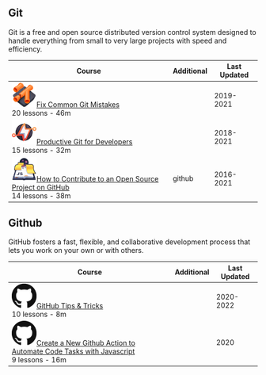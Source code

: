 ## Git

Git is a free and open source distributed version control system designed to handle everything from small to very large projects with speed and efficiency.

| Course                                                                                                                                                                                                                                                                                                                                   | Additional | Last Updated |
| ---------------------------------------------------------------------------------------------------------------------------------------------------------------------------------------------------------------------------------------------------------------------------------------------------------------------------------------- | ---------- | ------------ |
| <img src="https://raw.githubusercontent.com/Zenfection/Image/master/2023/07/07-10-43-49-GitMistakes_1000.webp" title="" alt="GitMistakes_1000.webp" width="50">[Fix Common Git Mistakes](https://egghead.io/courses/fix-common-git-mistakes)<br>20 lessons - 46m                                                                         |            | 2019-2021    |
| <img title="" src="https://raw.githubusercontent.com/Zenfection/Image/master/2023/07/07-10-43-51-EGH_ProductiveGitFinal.webp" alt="EGH_ProductiveGitFinal.webp" width="50">[Productive Git for Developers](https://egghead.io/courses/productive-git-for-developers)<br>15 lessons - 32m                                                 |            | 2018-2021    |
| <img src="https://raw.githubusercontent.com/Zenfection/Image/master/2023/07/07-10-43-53-EGH_JSopensource_final.webp" title="" alt="EGH_JSopensource_final.webp" width="50">[How to Contribute to an Open Source Project on GitHub](https://egghead.io/courses/how-to-contribute-to-an-open-source-project-on-github)<br>14 lessons - 38m | github     | 2016-2021    |

## Github

GitHub fosters a fast, flexible, and collaborative development process that lets you work on your own or with others.

| Course                                                                                                                                                                                                                                                                                                                                         | Additional | Last Updated |
| ---------------------------------------------------------------------------------------------------------------------------------------------------------------------------------------------------------------------------------------------------------------------------------------------------------------------------------------------- | ---------- | ------------ |
| <img src="https://raw.githubusercontent.com/Zenfection/Image/master/2023/07/07-10-45-22-github_logo.webp" title="" alt="github_logo.webp" width="50">[GitHub Tips & Tricks](https://egghead.io/courses/github-tips-tricks-6fc4)<br>10 lessons - 8m                                                                                             |            | 2020-2022    |
| <img src="https://raw.githubusercontent.com/Zenfection/Image/master/2023/07/07-10-45-22-github_logo.webp" title="" alt="github_logo.webp" width="50">[Create a New Github Action to Automate Code Tasks with Javascript](https://egghead.io/courses/create-a-new-github-action-to-automate-code-tasks-with-javascript-f1e9)<br>9 lessons - 16m |            | 2020         |
